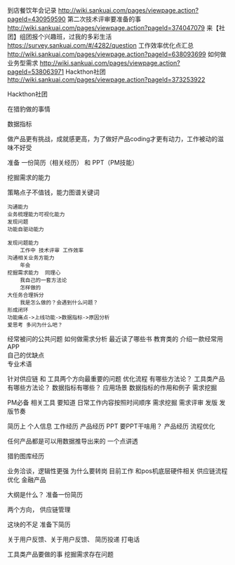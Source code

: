 到店餐饮年会记录  			http://wiki.sankuai.com/pages/viewpage.action?pageId=430959590
第二次技术评审要准备的事  	http://wiki.sankuai.com/pages/viewpage.action?pageId=374047079
来【社团】组团报个兴趣班，过我的多彩生活   https://survey.sankuai.com/#/4282/question
工作效率优化点汇总 		http://wiki.sankuai.com/pages/viewpage.action?pageId=638093699
如何做业务型需求 		http://wiki.sankuai.com/pages/viewpage.action?pageId=538063971
Hackthon社团 http://wiki.sankuai.com/pages/viewpage.action?pageId=373253922 

Hackthon社团



在猎豹做的事情

数据指标









做产品更有挑战，成就感更高，为了做好产品coding才更有动力，工作被动的滋味不好受

准备 一份简历（相关经历） 和 PPT（PM技能）





挖掘需求的能力





策略点子不值钱，能力图谱关键词 

    沟通能力
    业务梳理能力可视化能力  
    发现问题  
    功能自驱动能力
    
    发现问题能力 
        工作中 技术评审 工作效率
    沟通相关业务方能力
        年会	
    挖掘需求能力  同理心
        我自己的一套方法论
        怎样做的
    大任务合理拆分
        我是怎么做的？会遇到什么问题？
    形成闭环 
    功能痛点->上线功能->数据指标->原因分析
    爱思考 多问为什么吧？

经常被问的公共问题
	如何做需求分析
	最近读了哪些书		教育类的
	介绍一款经常用APP	
	自己的优缺点		
	专业术语	

针对供应链 和 工具两个方向最重要的问题
    优化流程 有哪些方法论？
    工具类产品 有哪些方法论？
    数据指标有哪些？ 应用场景  数据指标的作用和例子
    需求挖掘

PM必备
	相关工具 要知道
	日常工作内容按照时间顺序
		需求挖掘
		需求评审
		发版
		发版节奏


简历上
	个人信息
	工作经历
	产品经历
PPT
	要PPT干啥用？
	产品经历
	流程优化















任何产品都是可以用数据推导出来的
一个点讲透

猎豹图库经历


业务洽谈，逻辑性更强
为什么要转岗
目前工作
和pos机底层硬件相关  供应链流程优化
金融产品

大纲是什么？
准备一份简历

两个方向，
供应链管理

这块的不足 
准备下简历

关于用户反馈、关于用户反馈、
简历投递
打电话

工具类产品要做的事
挖掘需求存在问题



